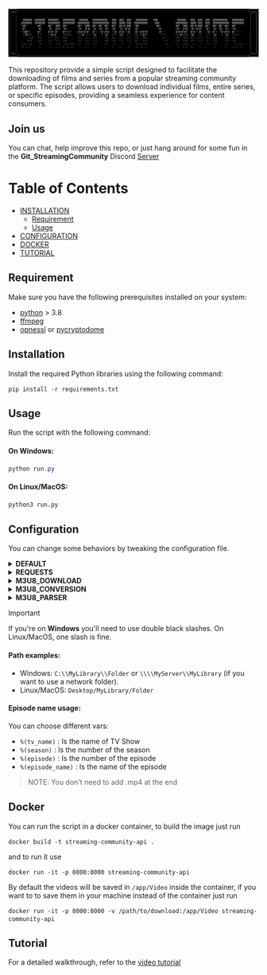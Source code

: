 <p align="center">
    <img src="./Src/Assets/min_logo.png">
</p>


This repository provide a simple script designed to facilitate the downloading of films and series from a popular streaming community platform. The script allows users to download individual films, entire series, or specific episodes, providing a seamless experience for content consumers.

## Join us
You can chat, help improve this repo, or just hang around for some fun in the **Git_StreamingCommunity** Discord [Server](https://discord.com/invite/8vV68UGRc7)

# Table of Contents

* [INSTALLATION](#installation)
  * [Requirement](#requirement)
  * [Usage](#usage)
* [CONFIGURATION](#Configuration)
* [DOCKER](#docker)
* [TUTORIAL](#tutorial)

## Requirement

Make sure you have the following prerequisites installed on your system:

* [python](https://www.python.org/downloads/) > 3.8
* [ffmpeg](https://www.gyan.dev/ffmpeg/builds/)
* [opnessl](https://www.openssl.org) or [pycryptodome](https://pypi.org/project/pycryptodome/)

## Installation

Install the required Python libraries using the following command:

```
pip install -r requirements.txt
```

## Usage

Run the script with the following command:

#### On Windows:

```powershell
python run.py
```

#### On Linux/MacOS:

```bash
python3 run.py
```

## Configuration

You can change some behaviors by tweaking the configuration file.

<details>
  <summary><strong>DEFAULT</strong></summary>

  * **debug**: Enables or disables debug mode.
    - **Default Value**: `false`

  * **log_file**: The file where logs will be written.
    - **Default Value**: `app.log`

  * **log_to_file**: Whether to log messages to a file.
    - **Default Value**: `true`

  * **show_message**: Whether to show messages.
    - **Default Value**: `false`

  * **clean_console**: Clears the console before the script runs.
    - **Default Value**: `false`

  * **root_path**: Path where the script will add movies and TV series folders (see [Path Examples](#Path-examples)).
    - **Default Value**: `Video`

  * **map_episode_name**: Mapping to choose the name of all episodes of TV Shows (see [Episode Name Usage](#Episode-name-usage)).
    - **Default Value**: `%(tv_name)_S%(season)E%(episode)_%(episode_name)`

  * **not_close**: When activated, prevents the script from closing after its initial execution, allowing it to restart automatically after completing the first run.
    - **Default Value**: `false`

</details>

<details>
  <summary><strong>REQUESTS</strong></summary>

  * **disable_error**: Whether to disable error messages.
    - **Default Value**: `false`

  * **timeout**: The timeout value for requests.
    - **Default Value**: `10`

  * **max_retry**: Maximum number of retries for requests.
    - **Default Value**: `3`

  * **verify_ssl**: Whether to verify SSL certificates.
    - **Default Value**: `false`

</details>

<details>
  <summary><strong>M3U8_DOWNLOAD</strong></summary>

  * **tdqm_workers**: The number of workers that will cooperate to download .ts files. **A high value may slow down your PC**
    - **Default Value**: `30`

  * **tqdm_use_large_bar**: Whether to use large progress bars during downloads (Downloading %desc: %percentage:.2f %bar %elapsed < %remaining %postfix
    - **Default Value**: `true`
    - **Example Value**: `false` with Proc: %percentage:.2f %remaining %postfix

  * **download_video**: Whether to download video streams.
    - **Default Value**: `true`

  * **download_audio**: Whether to download audio streams.
    - **Default Value**: `true`

  * **download_sub**: Whether to download subtitle streams.
    - **Default Value**: `true`

  * **specific_list_audio**: A list of specific audio languages to download.
    - **Example Value**: `['ita']`

  * **specific_list_subtitles**: A list of specific subtitle languages to download.
    - **Example Value**: `['ara', 'baq', 'cat', 'chi', 'cze', 'dan', 'dut', 'eng', 'fil', 'fin', 'forced-ita', 'fre', 'ger', 'glg', 'gre', 'heb', 'hin', 'hun', 'ind', 'ita', 'jpn', 'kan', 'kor', 'mal', 'may', 'nob', 'nor', 'pol', 'por', 'rum', 'rus', 'spa', 'swe', 'tam', 'tel', 'tha', 'tur', 'ukr', 'vie']`

  * **cleanup_tmp_folder**: Upon final conversion, ensures the removal of all unformatted audio, video tracks, and subtitles from the temporary folder, thereby maintaining cleanliness and efficiency.
    - **Default Value**: `false`

  * **create_report**: When enabled, saves the name of the series or movie being downloaded along with the date and file size in a CSV file, providing a log of downloaded content.
    - **Default Value**: `false`

</details>

<details>
  <summary><strong>M3U8_CONVERSION</strong></summary>

  * **use_codec**: Whether to use a specific codec for processing.
    - **Default Value**: `false`
    - **Example Value**: `libx264`

  * **use_gpu**: Whether to use GPU acceleration.
    - **Default Value**: `false`

  * **default_preset**: The default preset for ffmpeg conversion.
    - **Default Value**: `ultrafast`
    - **Example Value**: `slow`

  * **check_output_after_ffmpeg**: Verify if the conversion run by ffmpeg is free from corruption.
    - **Default Value**: `false`

</details>

<details>
  <summary><strong>M3U8_PARSER</strong></summary>

  * **skip_empty_row_playlist**: Whether to skip empty rows in the playlist m3u8.
    - **Default Value**: `false`

  * **force_resolution**: Forces the use of a specific resolution. `-1` means no forced resolution.
    - **Default Value**: `-1`
    - **Example Value**: `1080`

</details>

> [!IMPORTANT]
> If you're on **Windows** you'll need to use double black slashes. On Linux/MacOS, one slash is fine.

#### Path examples:

* Windows: `C:\\MyLibrary\\Folder` or `\\\\MyServer\\MyLibrary` (if you want to use a network folder).
* Linux/MacOS: `Desktop/MyLibrary/Folder`

#### Episode name usage:

You can choose different vars:

* `%(tv_name)` : Is the name of TV Show
* `%(season)` : Is the number of the season
* `%(episode)` : Is the number of the episode
* `%(episode_name)` : Is the name of the episode

> NOTE: You don't need to add .mp4 at the end

## Docker

You can run the script in a docker container, to build the image just run

```
docker build -t streaming-community-api .
```

and to run it use

```
docker run -it -p 8000:8000 streaming-community-api
```

By default the videos will be saved in `/app/Video` inside the container, if you want to to save them in your machine instead of the container just run

```
docker run -it -p 8000:8000 -v /path/to/download:/app/Video streaming-community-api
```

## Tutorial

For a detailed walkthrough, refer to the [video tutorial](https://www.youtube.com/watch?v=Ok7hQCgxqLg&ab_channel=Nothing)

